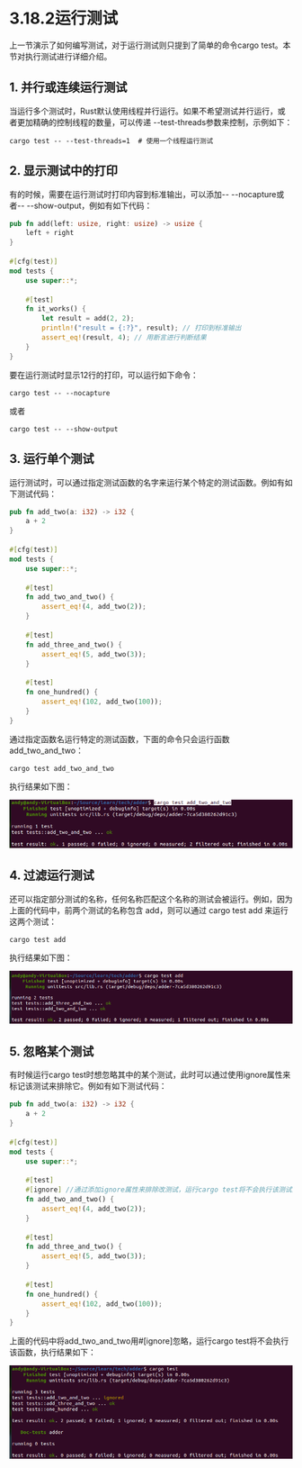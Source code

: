 # 3.18.2运行测试
上一节演示了如何编写测试，对于运行测试则只提到了简单的命令cargo test。本节对执行测试进行详细介绍。
## 1. 并行或连续运行测试
当运行多个测试时，Rust默认使用线程并行运行。如果不希望测试并行运行，或者更加精确的控制线程的数量，可以传递 --test-threads参数来控制，示例如下：
```
cargo test -- --test-threads=1  # 使用一个线程运行测试
```

## 2. 显示测试中的打印
有的时候，需要在运行测试时打印内容到标准输出，可以添加-- --nocapture或者-- --show-output，例如有如下代码：
```Rust
pub fn add(left: usize, right: usize) -> usize {
    left + right
}

#[cfg(test)]
mod tests {
    use super::*;

    #[test]
    fn it_works() {
        let result = add(2, 2);
        println!("result = {:?}", result); // 打印到标准输出
        assert_eq!(result, 4); // 用断言进行判断结果
    }
}
```
要在运行测试时显示12行的打印，可以运行如下命令：
```
cargo test -- --nocapture
```
或者
```
cargo test -- --show-output
```

## 3. 运行单个测试
运行测试时，可以通过指定测试函数的名字来运行某个特定的测试函数。例如有如下测试代码：
```Rust
pub fn add_two(a: i32) -> i32 {
    a + 2
}

#[cfg(test)]
mod tests {
    use super::*;

    #[test]
    fn add_two_and_two() {
        assert_eq!(4, add_two(2));
    }

    #[test]
    fn add_three_and_two() {
        assert_eq!(5, add_two(3));
    }

    #[test]
    fn one_hundred() {
        assert_eq!(102, add_two(100));
    }
}
```
通过指定函数名运行特定的测试函数，下面的命令只会运行函数add_two_and_two：
```
cargo test add_two_and_two
```

执行结果如下图：

![注释](../../assets/59.png)

## 4. 过滤运行测试
还可以指定部分测试的名称，任何名称匹配这个名称的测试会被运行。例如，因为上面的代码中，前两个测试的名称包含 add，则可以通过 cargo test add 来运行这两个测试：
```
cargo test add
```

执行结果如下图：

![注释](../../assets/60.png)

## 5. 忽略某个测试
有时候运行cargo test时想忽略其中的某个测试，此时可以通过使用ignore属性来标记该测试来排除它。例如有如下测试代码：
```Rust
pub fn add_two(a: i32) -> i32 {
    a + 2
}

#[cfg(test)]
mod tests {
    use super::*;

    #[test]
    #[ignore] //通过添加ignore属性来排除改测试，运行cargo test将不会执行该测试函数
    fn add_two_and_two() {
        assert_eq!(4, add_two(2));
    }

    #[test]
    fn add_three_and_two() {
        assert_eq!(5, add_two(3));
    }

    #[test]
    fn one_hundred() {
        assert_eq!(102, add_two(100));
    }
}
```
上面的代码中将add_two_and_two用#[ignore]忽略，运行cargo test将不会执行该函数，执行结果如下：

![注释](../../assets/61.png)
